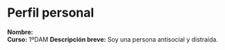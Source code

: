 # Perfil personal

**Nombre:** <AMAL EL>  
**Curso:** 1ºDAM 
**Descripción breve:** Soy una persona antisocial y distraída.
